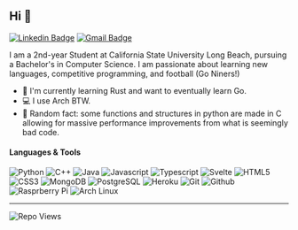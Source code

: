 ## Hi 👋

[![Linkedin Badge](https://img.shields.io/badge/-Aiden%20Perkins-0072b1?style=flat&logo=Linkedin&logoColor=white)](https://www.linkedin.com/in/aiden-perkins/ "Connect on LinkedIn")
[![Gmail Badge](https://img.shields.io/badge/-perkins.aiden.m@gmail.com-c14438?style=flat&logo=Gmail&logoColor=white)](mailto:perkins.aiden.m@gmail.com "Connect via Email")

I am a 2nd-year Student at California State University Long Beach, pursuing a Bachelor's in Computer Science. I am passionate about learning new languages, competitive programming, and football (Go Niners!)
- 🦀 I'm currently learning Rust and want to eventually learn Go.
- 💻 I use Arch BTW.
- 🐍 Random fact: some functions and structures in python are made in C allowing for massive performance improvements from what is seemingly bad code.

#### Languages & Tools

![Python](https://img.shields.io/badge/Python-212121?style=flat-square&logo=python)
![C++](https://img.shields.io/badge/C++-212121?style=flat-square&logo=cplusplus)
![Java](https://img.shields.io/badge/Java-212121?style=flat-square&logo=openjdk)
![Javascript](https://img.shields.io/badge/Javascript-212121?style=flat-square&logo=javascript)
![Typescript](https://img.shields.io/badge/Typescript-212121?style=flat-square&logo=typescript)
![Svelte](https://img.shields.io/badge/Svelte-212121?style=flat-square&logo=svelte)
![HTML5](https://img.shields.io/badge/HTML-212121?style=flat-square&logo=html5)
![CSS3](https://img.shields.io/badge/CSS-212121?style=flat-square&logo=css3)
![MongoDB](https://img.shields.io/badge/MongoDB-212121?style=flat-square&logo=mongodb)
![PostgreSQL](https://img.shields.io/badge/PostgreSQL-212121?style=flat-square&logo=postgresql)
![Heroku](https://img.shields.io/badge/Heroku-212121?style=flat-square&logo=heroku)
![Git](https://img.shields.io/badge/Git-212121?style=flat-square&logo=git)
![Github](https://img.shields.io/badge/Github-212121?style=flat-square&logo=github)
![Rasprberry Pi](https://img.shields.io/badge/Raspberry%20Pi-212121?style=flat-square&logo=raspberrypi)
![Arch Linux](https://img.shields.io/badge/Arch%20Linux-212121?style=flat-square&logo=archlinux)

----
<!--
[![Aiden's GitHub stats](https://github-readme-stats.vercel.app/api?username=aiden-perkins&show_icons=true&theme=dark)](https://github.com/aiden-perkins/)  
 I will add this when I start doing more open source contributions -->

![Repo Views](https://views.whatilearened.today/views/github/aiden-perkins/aiden-perkins.svg?cache=remove)
